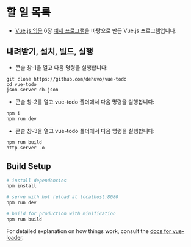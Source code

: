 # 할 일 목록

- [Vue.js 입문](http://easyspub.co.kr/20_Menu/BookView/A001/185) 6장 [예제 프로그램](https://github.com/joshua1988/doit-vuejs/tree/master/final/vue-todo)을 바탕으로 만든 Vue.js 프로그램입니다.

## 내려받기, 설치, 빌드, 실행

* 콘솔 창-1을 열고 다음 명령을 실행합니다: 
```
git clone https://github.com/dehuvo/vue-todo
cd vue-todo
json-server db.json
```
* 콘솔 창-2를 열고 vue-todo 폴더에서 다음 명령을 실행합니다: 
```
npm i
npm run dev
``` 
* 콘솔 창-3을 열고 vue-todo 폴더에서 다음 명령을 실행합니다: 
```
npm run build
http-server -o
```

## Build Setup

``` bash
# install dependencies
npm install

# serve with hot reload at localhost:8080
npm run dev

# build for production with minification
npm run build
```

For detailed explanation on how things work, consult the [docs for vue-loader](http://vuejs.github.io/vue-loader).
